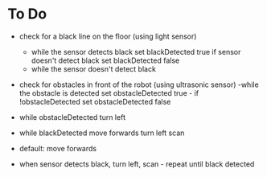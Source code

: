 To Do
=====

- check for a black line on the floor (using light sensor)
	- while the sensor detects black
		set blackDetected true
		if sensor doesn't detect black
			set blackDetected false
	- while the sensor doesn't detect black
		
		

- check for obstacles in front of the robot (using ultrasonic sensor)
	-while the obstacle is detected
		set obstacleDetected true
		- if !obstacleDetected
			set obstacleDetected false

- while obstacleDetected
		turn left

- while blackDetected
		move forwards
		turn left
			scan



- default: move forwards

- when sensor detects black, turn left, scan - repeat until black detected
	
